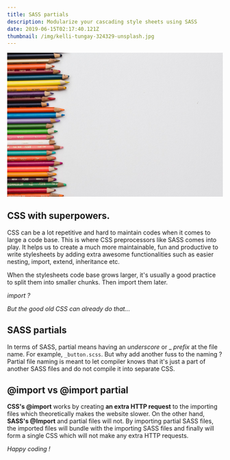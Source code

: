 ```yaml
---
title: SASS partials
description: Modularize your cascading style sheets using SASS
date: 2019-06-15T02:17:40.121Z
thumbnail: /img/kelli-tungay-324329-unsplash.jpg
---
```

![Colors](/img/kelli-tungay-324329-unsplash.jpg "Colors")

## CSS with superpowers.

CSS can be a lot repetitive and hard to maintain codes when it comes to large a code base. This is where CSS preprocessors like SASS comes into play. It helps us to create a much more maintainable, fun and productive to write stylesheets by adding extra awesome functionalities such as easier nesting, import, extend, inheritance etc.

When the stylesheets code base grows larger, it's usually a good practice to split them into smaller chunks. Then import them later. 

_import ?_

_But the good old CSS can already do that..._

## SASS partials

In terms of SASS, partial means having an _underscore_ or _ _prefix_ at the file name. For example, `_button.scss`. But why add another fuss to the naming ? Partial file naming is meant to let compiler knows that it's just a part of another SASS files and do not compile it into separate CSS.

## @import vs @import partial

**CSS's @import** works by creating **an extra HTTP request** to the importing files which theoretically makes the website slower. On the other hand, **SASS's @Import** and partial files will not. By importing partial SASS files, the imported files will bundle with the importing SASS files and finally will form a single CSS which will not make any extra HTTP requests.

_Happy coding !_
